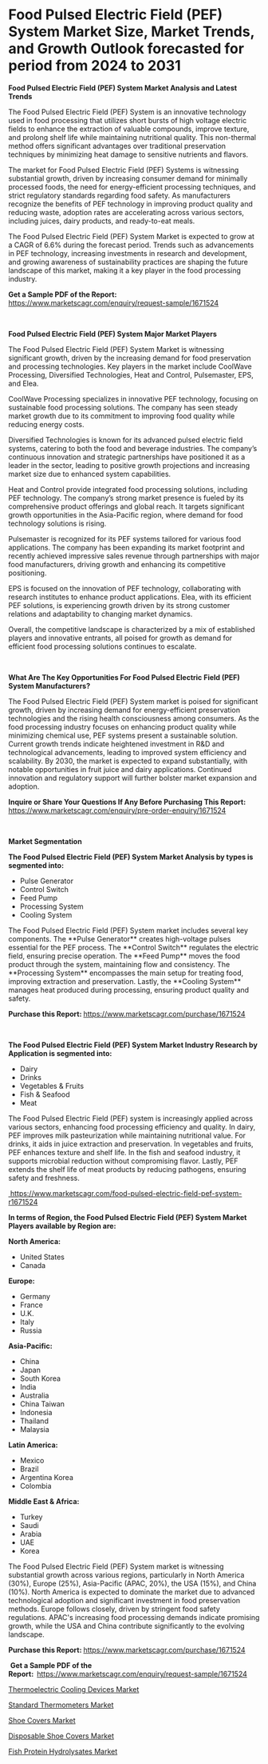<p><h1>Food Pulsed Electric Field (PEF) System Market Size, Market Trends, and Growth Outlook forecasted for period from 2024 to 2031</h1></p><p><strong>Food Pulsed Electric Field (PEF) System Market Analysis and Latest Trends</strong></p>
<p><p>The Food Pulsed Electric Field (PEF) System is an innovative technology used in food processing that utilizes short bursts of high voltage electric fields to enhance the extraction of valuable compounds, improve texture, and prolong shelf life while maintaining nutritional quality. This non-thermal method offers significant advantages over traditional preservation techniques by minimizing heat damage to sensitive nutrients and flavors. </p><p>The market for Food Pulsed Electric Field (PEF) Systems is witnessing substantial growth, driven by increasing consumer demand for minimally processed foods, the need for energy-efficient processing techniques, and strict regulatory standards regarding food safety. As manufacturers recognize the benefits of PEF technology in improving product quality and reducing waste, adoption rates are accelerating across various sectors, including juices, dairy products, and ready-to-eat meals. </p><p>The Food Pulsed Electric Field (PEF) System Market is expected to grow at a CAGR of 6.6% during the forecast period. Trends such as advancements in PEF technology, increasing investments in research and development, and growing awareness of sustainability practices are shaping the future landscape of this market, making it a key player in the food processing industry.</p></p>
<p><strong>Get a Sample PDF of the Report:&nbsp;</strong> <a href="https://www.marketscagr.com/enquiry/request-sample/1671524?utm_campaign=1869&utm_medium=2&utm_source=Github&utm_content=ia&utm_term=24122024&utm_id=food-pulsed-electric-field-pef-system">https://www.marketscagr.com/enquiry/request-sample/1671524</a></p>
<p>&nbsp;</p>
<p><strong>Food Pulsed Electric Field (PEF) System Major Market Players</strong></p>
<p><p>The Food Pulsed Electric Field (PEF) System Market is witnessing significant growth, driven by the increasing demand for food preservation and processing technologies. Key players in the market include CoolWave Processing, Diversified Technologies, Heat and Control, Pulsemaster, EPS, and Elea. </p><p>CoolWave Processing specializes in innovative PEF technology, focusing on sustainable food processing solutions. The company has seen steady market growth due to its commitment to improving food quality while reducing energy costs. </p><p>Diversified Technologies is known for its advanced pulsed electric field systems, catering to both the food and beverage industries. The company’s continuous innovation and strategic partnerships have positioned it as a leader in the sector, leading to positive growth projections and increasing market size due to enhanced system capabilities.</p><p>Heat and Control provide integrated food processing solutions, including PEF technology. The company’s strong market presence is fueled by its comprehensive product offerings and global reach. It targets significant growth opportunities in the Asia-Pacific region, where demand for food technology solutions is rising.</p><p>Pulsemaster is recognized for its PEF systems tailored for various food applications. The company has been expanding its market footprint and recently achieved impressive sales revenue through partnerships with major food manufacturers, driving growth and enhancing its competitive positioning.</p><p>EPS is focused on the innovation of PEF technology, collaborating with research institutes to enhance product applications. Elea, with its efficient PEF solutions, is experiencing growth driven by its strong customer relations and adaptability to changing market dynamics.</p><p>Overall, the competitive landscape is characterized by a mix of established players and innovative entrants, all poised for growth as demand for efficient food processing solutions continues to escalate.</p></p>
<p>&nbsp;</p>
<p><strong>What Are The Key Opportunities For Food Pulsed Electric Field (PEF) System Manufacturers?</strong></p>
<p><p>The Food Pulsed Electric Field (PEF) System market is poised for significant growth, driven by increasing demand for energy-efficient preservation technologies and the rising health consciousness among consumers. As the food processing industry focuses on enhancing product quality while minimizing chemical use, PEF systems present a sustainable solution. Current growth trends indicate heightened investment in R&D and technological advancements, leading to improved system efficiency and scalability. By 2030, the market is expected to expand substantially, with notable opportunities in fruit juice and dairy applications. Continued innovation and regulatory support will further bolster market expansion and adoption.</p></p>
<p><strong>Inquire or Share Your Questions If Any Before Purchasing This Report:</strong> <a href="https://www.marketscagr.com/enquiry/pre-order-enquiry/1671524?utm_campaign=1869&utm_medium=2&utm_source=Github&utm_content=ia&utm_term=24122024&utm_id=food-pulsed-electric-field-pef-system">https://www.marketscagr.com/enquiry/pre-order-enquiry/1671524</a></p>
<p>&nbsp;</p>
<p><strong>Market Segmentation</strong></p>
<p><strong>The Food Pulsed Electric Field (PEF) System Market Analysis by types is segmented into:</strong></p>
<p><ul><li>Pulse Generator</li><li>Control Switch</li><li>Feed Pump</li><li>Processing System</li><li>Cooling System</li></ul></p>
<p><p>The Food Pulsed Electric Field (PEF) System market includes several key components. The **Pulse Generator** creates high-voltage pulses essential for the PEF process. The **Control Switch** regulates the electric field, ensuring precise operation. The **Feed Pump** moves the food product through the system, maintaining flow and consistency. The **Processing System** encompasses the main setup for treating food, improving extraction and preservation. Lastly, the **Cooling System** manages heat produced during processing, ensuring product quality and safety.</p></p>
<p><strong>Purchase this Report:&nbsp;</strong><a href="https://www.marketscagr.com/purchase/1671524?utm_campaign=1869&utm_medium=2&utm_source=Github&utm_content=ia&utm_term=24122024&utm_id=food-pulsed-electric-field-pef-system">https://www.marketscagr.com/purchase/1671524</a></p>
<p>&nbsp;</p>
<p><strong>The Food Pulsed Electric Field (PEF) System Market Industry Research by Application is segmented into:</strong></p>
<p><ul><li>Dairy</li><li>Drinks</li><li>Vegetables & Fruits</li><li>Fish & Seafood</li><li>Meat</li></ul></p>
<p><p>The Food Pulsed Electric Field (PEF) system is increasingly applied across various sectors, enhancing food processing efficiency and quality. In dairy, PEF improves milk pasteurization while maintaining nutritional value. For drinks, it aids in juice extraction and preservation. In vegetables and fruits, PEF enhances texture and shelf life. In the fish and seafood industry, it supports microbial reduction without compromising flavor. Lastly, PEF extends the shelf life of meat products by reducing pathogens, ensuring safety and freshness.</p></p>
<p><a href="https://www.marketscagr.com/food-pulsed-electric-field-pef-system-r1671524?utm_campaign=1869&utm_medium=2&utm_source=Github&utm_content=ia&utm_term=24122024&utm_id=food-pulsed-electric-field-pef-system">&nbsp;https://www.marketscagr.com/food-pulsed-electric-field-pef-system-r1671524</a></p>
<p><strong>In terms of Region, the Food Pulsed Electric Field (PEF) System Market Players available by Region are:</strong></p>
<p>
    <p> <strong> North America: </strong>
        <ul>
            <li>United States</li>
            <li>Canada</li>
        </ul>
        </p> 
    <p> <strong> Europe: </strong>
        <ul>
            <li>Germany</li>
            <li>France</li>
            <li>U.K.</li>
            <li>Italy</li>
            <li>Russia</li>
        </ul>
        </p> 
    <p> <strong> Asia-Pacific: </strong>
        <ul>
            <li>China</li>
            <li>Japan</li>
            <li>South Korea</li>
            <li>India</li>
            <li>Australia</li>
            <li>China Taiwan</li>
            <li>Indonesia</li>
            <li>Thailand</li>
            <li>Malaysia</li>
        </ul>
        </p> 
    <p> <strong> Latin America: </strong>
        <ul>
            <li>Mexico</li>
            <li>Brazil</li>
            <li>Argentina Korea</li>
            <li>Colombia</li>
        </ul>
        </p> 
    <p> <strong> Middle East & Africa: </strong>
        <ul>
            <li>Turkey</li>
            <li>Saudi</li>
            <li>Arabia</li>
            <li>UAE</li>
            <li>Korea</li>
        </ul>
    </p>
    </p>
<p><p>The Food Pulsed Electric Field (PEF) System market is witnessing substantial growth across various regions, particularly in North America (30%), Europe (25%), Asia-Pacific (APAC, 20%), the USA (15%), and China (10%). North America is expected to dominate the market due to advanced technological adoption and significant investment in food preservation methods. Europe follows closely, driven by stringent food safety regulations. APAC's increasing food processing demands indicate promising growth, while the USA and China contribute significantly to the evolving landscape.</p></p>
<p><strong>Purchase this Report: </strong><a href="https://www.marketscagr.com/purchase/1671524?utm_campaign=1869&utm_medium=2&utm_source=Github&utm_content=ia&utm_term=24122024&utm_id=food-pulsed-electric-field-pef-system">https://www.marketscagr.com/purchase/1671524</a></p>
<p>&nbsp;<strong>Get a Sample PDF of the Report:&nbsp;&nbsp;</strong><a href="https://www.marketscagr.com/enquiry/request-sample/1671524?utm_campaign=1869&utm_medium=2&utm_source=Github&utm_content=ia&utm_term=24122024&utm_id=food-pulsed-electric-field-pef-system">https://www.marketscagr.com/enquiry/request-sample/1671524</a></p>
<p><strong></strong></p>
<p><p><a href="https://www.linkedin.com/pulse/thermoelectric-cooling-devices-market-forecast-global-vizre?utm_campaign=1869&utm_medium=2&utm_source=Github&utm_content=ia&utm_term=24122024&utm_id=food-pulsed-electric-field-pef-system">Thermoelectric Cooling Devices Market</a></p><p><a href="https://www.linkedin.com/pulse/in-depth-standard-thermometers-market-analysis-trends-share-wsnse?utm_campaign=1869&utm_medium=2&utm_source=Github&utm_content=ia&utm_term=24122024&utm_id=food-pulsed-electric-field-pef-system">Standard Thermometers Market</a></p><p><a href="https://www.linkedin.com/pulse/market-trends-shoe-covers-industry-size-share-projected-103-e3glf?utm_campaign=1869&utm_medium=2&utm_source=Github&utm_content=ia&utm_term=24122024&utm_id=food-pulsed-electric-field-pef-system">Shoe Covers Market</a></p><p><a href="https://www.linkedin.com/pulse/f-my-mkt-intel-xkfif?utm_campaign=1869&utm_medium=2&utm_source=Github&utm_content=ia&utm_term=24122024&utm_id=food-pulsed-electric-field-pef-system">Disposable Shoe Covers Market</a></p><p><a href="https://www.linkedin.com/pulse/f-my-mkt-intel-xkfif?utm_campaign=1869&utm_medium=2&utm_source=Github&utm_content=ia&utm_term=24122024&utm_id=food-pulsed-electric-field-pef-system">Fish Protein Hydrolysates Market</a></p></p>